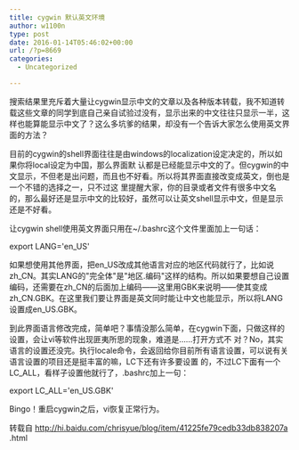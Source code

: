 ```yaml
---
title: cygwin 默认英文环境
author: w1100n
type: post
date: 2016-01-14T05:46:02+00:00
url: /?p=8669
categories:
  - Uncategorized

---
```

搜索结果里充斥着大量让cygwin显示中文的文章以及各种版本转载，我不知道转载这些文章的同学到底自己亲自试验过没有，显示出来的中文往往只显示一半，这样也能算能显示中文了？这么多坑爹的结果，却没有一个告诉大家怎么使用英文界面的方法？

目前的cygwin的shell界面往往是由windows的localization设定决定的，所以如果你将local设定为中国，那么界面默 认都是已经能显示中文的了。但cygwin的中文显示，不但老是出问题，而且也不好看。所以将其界面直接改变成英文，倒也是一个不错的选择之一，只不过这 里提醒大家，你的目录或者文件有很多中文名的，那么最好还是显示中文的比较好，虽然可以让英文shell显示中文，但是显示还是不好看。

让cygwin shell使用英文界面只用在~/.bashrc这个文件里面加上一句话：

export LANG='en_US'
  
如果想使用其他界面，把en\_US改成其他语言对应的地区代码就行了，比如说zh\_CN。其实LANG的"完全体"是"地区.编码"这样的结构。所以如果要想自己设置编码，还需要在zh\_CN的后面加上编码——这里用GBK来说明——使其变成zh\_CN.GBK。在这里我们要让界面是英文同时能让中文也能显示，所以将LANG设置成en_US.GBK。

到此界面语言修改完成，简单吧？事情没那么简单，在cygwin下面，只做这样的设置，会让vi等软件出现匪夷所思的现象，难道是……打开方式不 对？No，其实语言的设置还没完。执行locale命令，会返回给你目前所有语言设置，可以说有关语言设置的项目还是挺丰富的嘛，LC下还有许多要设置 的，不过LC下面有一个LC_ALL，看样子设置他就行了，.bashrc加上一句：

export LC\_ALL='en\_US.GBK'
  
Bingo！重启cygwin之后，vi恢复正常行为。

转载自 http://hi.baidu.com/chrisyue/blog/item/41225fe79cedb33db838207a .html